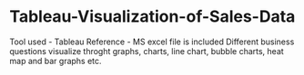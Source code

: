 # Tableau-Visualization-of-Sales-Data
Tool used - Tableau 
Reference - MS excel file is included
Different business questions visualize throght graphs, charts, line chart, bubble charts, heat map and bar graphs etc. 
